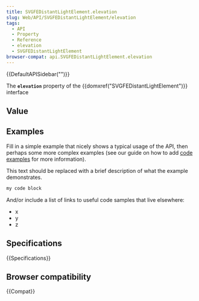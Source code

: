 ```yaml
---
title: SVGFEDistantLightElement.elevation
slug: Web/API/SVGFEDistantLightElement/elevation
tags:
  - API
  - Property
  - Reference
  - elevation
  - SVGFEDistantLightElement
browser-compat: api.SVGFEDistantLightElement.elevation
---
```

{{DefaultAPISidebar("")}}

The **`elevation`** property of the {{domxref("SVGFEDistantLightElement")}} interface 

## Value



## Examples

Fill in a simple example that nicely shows a typical usage of the API, then perhaps some more complex examples (see our guide on how to add [code examples](/en-US/docs/MDN/Contribute/Structures/Code_examples) for more information).

This text should be replaced with a brief description of what the example demonstrates.

```js
my code block
```

And/or include a list of links to useful code samples that live elsewhere:

*   x
*   y
*   z

## Specifications

{{Specifications}}

## Browser compatibility

{{Compat}}


